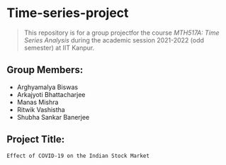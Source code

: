 # Time-series-project
> This repository is for a group projectfor the course *MTH517A: Time Series Analysis* during the academic session 2021-2022 (odd semester) at IIT Kanpur.

## Group Members:
  - Arghyamalya Biswas
  - Arkajyoti Bhattacharjee
  - Manas Mishra
  - Ritwik Vashistha
  - Shubha Sankar Banerjee

## Project Title:
`Effect of COVID-19 on the Indian Stock Market`

